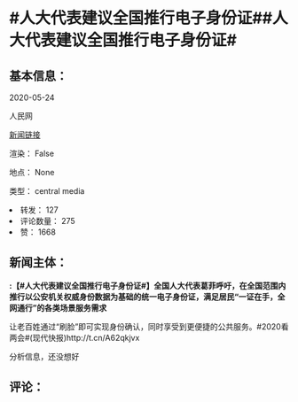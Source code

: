 <html>
 <body>
  <h1 id="title">
   #人大代表建议全国推行电子身份证##人大代表建议全国推行电子身份证#
  </h1>
  <div id="basic_info">
   <h2 id="default h2">
    基本信息：
   </h2>
   <p id="time">
    2020-05-24
   </p>
   <p id="author">
    人民网
   </p>
   <p id="src">
    <a href="https://weibo.cn/comment/J3slLySv7">
     新闻链接
    </a>
   </p>
   <p id="is_rendered">
    渲染： False
   </p>
   <p id="location">
    地点： None
   </p>
   <p id="news_type">
    类型： central media
   </p>
  </div>
  <div id="attrs">
   <li id_no="repost">
    转发： 127
   </li>
   <li id_no="comment_number">
    评论数量： 275
   </li>
   <li id_no="attitude">
    赞： 1668
   </li>
  </div>
  <div id="article">
   <h2 id="default h2">
    新闻主体：
   </h2>
   <p id="lead">
    <strong>
     :【#人大代表建议全国推行电子身份证#】全国人大代表葛菲呼吁，在全国范围内推行以公安机关权威身份数据为基础的统一电子身份证，满足居民“一证在手，全网通行”的各类场景服务需求
    </strong>
   </p>
   <div id="main_text">
    <p id="paragraph_1">
     让老百姓通过“刷脸”即可实现身份确认，同时享受到更便捷的公共服务。#2020看两会#(现代快报)http://t.cn/A62qkjvx
    </p>
   </div>
  </div>
  <div id="analyse_info">
   分析信息，还没想好
  </div>
  <div id="comments">
   <h2 id="default h2">
    评论：
   </h2>
  </div>
 </body>
</html>